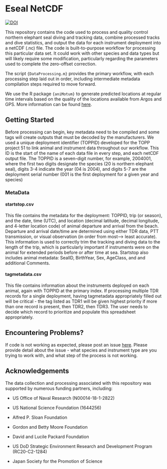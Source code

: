 # Eseal NetCDF
[![DOI](https://zenodo.org/badge/497213009.svg)](https://zenodo.org/badge/latestdoi/497213009)

This repository contains the code used to process and quality control northern elephant seal diving and tracking data, combine processed tracks and dive statistics, and output the data for each instrument deployment into a netCDF (.nc) file. The code is built-to-purpose workflow for processing this particular data set. It could work with other species and data types but will likely require some modification, particularly regarding the parameters used to complete the zero-offset correction.

The script `{DataProcessing.m}` provides the primary workflow, with each processing step laid out in order, including intermediate metadata compilation steps required to move forward.

We use the R package `{aniMotum}` to generate predicted locations at regular time intervals based on the quality of the locations available from Argos and GPS. More information can be found [here](https://ianjonsen.github.io/aniMotum/).

## Getting Started

Before processing can begin, key metadata need to be compiled and some tags will create outputs that must be decoded by the manufacturers. We used a unique deployment identifier (TOPPID) developed for the TOPP project 51 to link animal and instrument data throughout our workflow. This ID is the start of the name of each data file in every step, and each netCDF output file. The TOPPID is a seven-digit number, for example, 2004001, where the first two digits designate the species (20 is northern elephant seal), digits 3-4 indicate the year (04 is 2004), and digits 5-7 are the deployment serial number (001 is the first deployment for a given year and species)

### MetaData
#### startstop.csv
This file contains the metadata for the deployment: TOPPID, trip (or season), and the date, time (UTC), and location (decimal latitude, decimal longitude, and 4-letter location code) of animal departure and arrival from the beach. Departure and arrival date/time are determined using either TDR data, PTT transmission, or visual observation (in order from most--> least accurate). This information is used to correctly trim the tracking and diving data to the length of the trip, which is particularly important if instruments were on the animal for extended periods before or after time at sea. Startstop also includes animal metadata: SealID, BirthYear, Sex, AgeClass, and and additional Comments.

#### tagmetadata.csv

This file contains information about the instruments deployed on each animal, again with TOPPID at the primary index.  If processing multiple TDR records for a single deployment, having tagmetadata appropriately filled out will be critical - the tag listed as TDR1 will be given highest priority if more than one record is present, then TDR2, then TDR3.  The user 
needs to decide which record to prioritize and populate this spreadsheet appropriately.

## Encountering Problems?
If code is not working as expected, please post an issue [here](https://github.com/rholser/NES_TrackDive_DataProcessing/issues). Please provide detail about the issue - what species and instrument type are you trying to work with, and what step of the process is not working.

## Acknowledgements
The data collection and processing associated with this repository was supported by numerous funding partners, including:

* US Office of Naval Research (N00014-18-1-2822)

* US National Science Foundation (1644256)

* Alfred P. Sloan Foundation

* Gordon and Betty Moore Foundation

* David and Lucile Packard Foundation

* US DoD Strategic Environment Research and Development Program (RC20-C2-1284)

* Japan Society for the Promotion of Science
